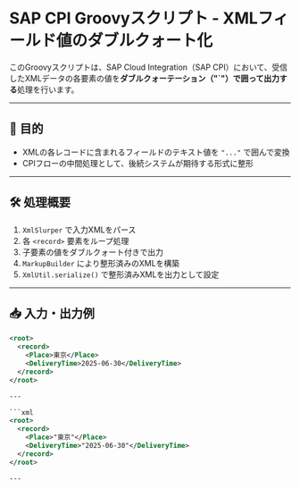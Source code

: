 # SAP CPI Groovyスクリプト - XMLフィールド値のダブルクォート化

このGroovyスクリプトは、SAP Cloud Integration（SAP CPI）において、受信したXMLデータの各要素の値を**ダブルクォーテーション（"`"）で囲って出力する**処理を行います。

---

## 🎯 目的

- XMLの各レコードに含まれるフィールドのテキスト値を `"..."` で囲んで変換
- CPIフローの中間処理として、後続システムが期待する形式に整形

---

## 🛠 処理概要

1. `XmlSlurper` で入力XMLをパース
2. 各 `<record>` 要素をループ処理
3. 子要素の値をダブルクォート付きで出力
4. `MarkupBuilder` により整形済みのXMLを構築
5. `XmlUtil.serialize()` で整形済みXMLを出力として設定

---

## 📥 入力・出力例

```xml
<root>
  <record>
    <Place>東京</Place>
    <DeliveryTime>2025-06-30</DeliveryTime>
  </record>
</root>

---

```xml
<root>
  <record>
    <Place>"東京"</Place>
    <DeliveryTime>"2025-06-30"</DeliveryTime>
  </record>
</root>

---
